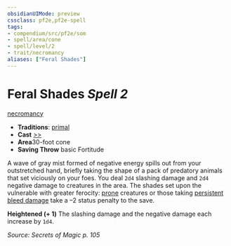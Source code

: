 ```yaml
---
obsidianUIMode: preview
cssclass: pf2e,pf2e-spell
tags:
- compendium/src/pf2e/som
- spell/area/cone
- spell/level/2
- trait/necromancy
aliases: ["Feral Shades"]
---
```

# Feral Shades *Spell 2*   
[necromancy](../../rules/traits/necromancy.md)  

- **Traditions**: [primal](../../rules/traits/primal.md)
- **Cast** [>>](../../rules/core-rulebook/chapter-9-playing-the-game.md#Actions "Two-Action") 
- **Area**30-foot cone
- **Saving Throw**  basic Fortitude

A wave of gray mist formed of negative energy spills out from your outstretched hand, briefly taking the shape of a pack of predatory animals that set viciously on your foes. You deal `2d4` slashing damage and `2d4` negative damage to creatures in the area. The shades set upon the vulnerable with greater ferocity: [prone](../../rules/conditions.md#Prone) creatures or those taking [persistent bleed damage](../../rules/conditions.md#Persistent%20Damage) take a –2 status penalty to the save.

**Heightened (+ 1)** The slashing damage and the negative damage each increase by `1d4`.

*Source: Secrets of Magic p. 105*